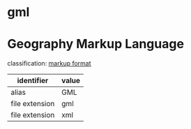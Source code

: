 # gml

# Geography Markup Language
classification: [markup format](markup.md)

| identifier     | value
| -------------- | -----
| alias          | GML
| file extension | gml
| file extension | xml